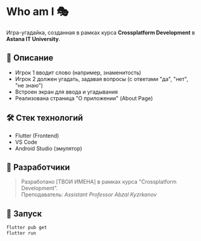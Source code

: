 # Who am I 🎭

Игра-угадайка, созданная в рамках курса **Crossplatform Development** в **Astana IT University**.

## 📱 Описание
- Игрок 1 вводит слово (например, знаменитость)
- Игрок 2 должен угадать, задавая вопросы (с ответами "да", "нет", "не знаю")
- Встроен экран для ввода и угадывания
- Реализована страница "О приложении" (About Page)

## 🛠️ Стек технологий
- Flutter (Frontend)
- VS Code
- Android Studio (эмулятор)

## 👥 Разработчики
> Разработано [ТВОИ ИМЕНА] в рамках курса "Crossplatform Development".  
Преподаватель: *Assistant Professor Abzal Kyzrkanov*

## 🚀 Запуск
```bash
flutter pub get
flutter run

